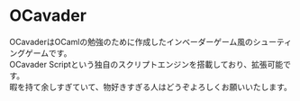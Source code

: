 # OCavader

OCavaderはOCamlの勉強のために作成したインベーダーゲーム風のシューティングゲームです。  
OCavader Scriptという独自のスクリプトエンジンを搭載しており、拡張可能です。  
暇を持て余しすぎていて、物好きすぎる人はどうぞよろしくお願いいたします。  

